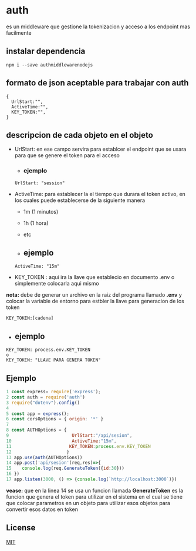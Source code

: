 # auth

es un middleware que gestione la tokenizacion y acceso a los endpoint mas facilmente

## instalar dependencia 
 ```
 npm i --save authmiddlewarenodejs
 ```

## formato de json aceptable para trabajar con auth
```
{
  UrlStart:"",
  ActiveTime:"",
  KEY_TOKEN:"",
}
```
## descripcion de cada objeto en el objeto
- UrlStart: en ese campo servira para establcer el endpoint que se usara para que se genere el token para el acceso
  - ### ejemplo
  ```
  UrlStart: "session"
  ```
- ActiveTime: para establecer la el tiempo que durara el token activo, en los cuales puede establecerse de la siguiente manera

  - 1m (1 minutos)
  - 1h (1 hora)
  - etc

  - ## ejemplo
   ```
  ActiveTime: "15m"
  ```
- KEY_TOKEN : aqui ira la llave que establecio en documento .env o simplemente colocarla aqui mismo

**nota:** debe de generar un archivo en la raiz del programa llamado **.env** y colocar la variable de entorno para estbler la llave para generacion de los token

```
KEY_TOKEN:[cadena]
```

  - ## ejemplo
  ```
  KEY_TOKEN: process.env.KEY_TOKEN
  o
  KEY_TOKEN: "LLAVE PARA GENERA TOKEN"
  ```

## Ejemplo
```javascript
1 const express= require('express');
2 const auth = require('auth')
3 require("dotenv").config()
4
5 const app = express();
6 const corsOptions = { origin: '*' }
7
8 const AUTHOptions = {
9                        UrlStart:"/api/sesion",
10                       ActiveTime:"15m",
11                      KEY_TOKEN:process.env.KEY_TOKEN
12                     }
13 app.use(auth(AUTHOptions))
14 app.post('api/sesion'(req,res)=>{
15    console.log(req.GenerateToken({id:30}))
16 })
17 app.listen(3000, () => {console.log(`http://localhost:3000`)})
```

**vease:** que en la linea 14 se usa un funcion llamada **GenerateToken** es la funcion que genera el token para utilizar en el sistema en el cual se tiene que colocar parametros en un objeto para utilizar esos objetos para convertir esos datos en token 

## License

[MIT](LICENSE)